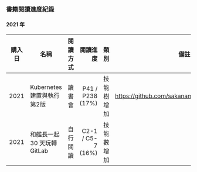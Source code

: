 ### 書籍閱讀進度紀錄

#### 2021 年

| 購入日      | 名稱                      | 閱讀方式    | 閱讀進度             | 類別      | 備註                                                  |
| ---------- | ------------------------ | ---------  | ------------------: | -------- | -----------------------------------------------------|
| 2021       | Kubernetes 建置與執行 第2版 | 讀書會      |  P41 / P238 (17%)   | 技能樹增加 | https://github.com/sakanamax/SA_dockerReading |
| 2021       | 和艦長一起 30 天玩轉 GitLab | 自行閱讀    |  C2-1 / C5-7 (16%) | 技能數增加 |                                                      |